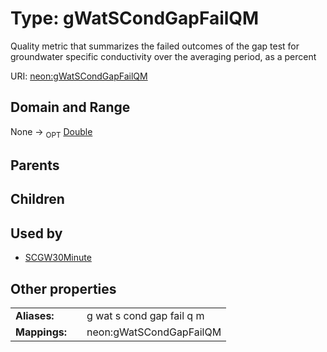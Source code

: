 
# Type: gWatSCondGapFailQM


Quality metric that summarizes the failed outcomes of the gap test for groundwater specific conductivity over the averaging period, as a percent

URI: [neon:gWatSCondGapFailQM](https://data.neonscience.org/gWatSCondGapFailQM)


## Domain and Range

None ->  <sub>OPT</sub> [Double](types/Double.md)

## Parents


## Children


## Used by

 * [SCGW30Minute](SCGW30Minute.md)

## Other properties

|  |  |  |
| --- | --- | --- |
| **Aliases:** | | g wat s cond gap fail q m |
| **Mappings:** | | neon:gWatSCondGapFailQM |

